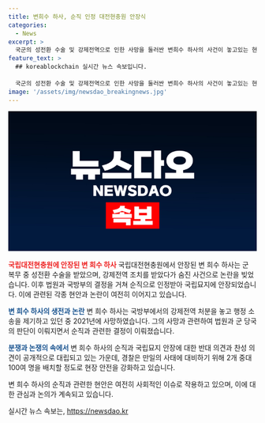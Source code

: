 ```yaml
---
title: 변희수 하사, 순직 인정 대전현충원 안장식
categories:
  - News
excerpt: >
  국군의 성전환 수술 및 강제전역으로 인한 사망을 둘러싼 변희수 하사의 사건이 놓고있는 현실적인 문제를 다룬 기사이다. 군 사망자 순직으로 결정된 변 하사가 국립묘지에 안장되었고, 이에 반대 의견을 제기하는 집회도 열렸다. 군인권센터는 법률에 따라 안장은 순직자로 분류된 경우로, 논란의 대상이 아니라고 주장했다. 경찰은 만일의 사태에 대비해 대규모 경비를 배치했다. 군 사망자의 안장에 대한 사회적 관심을 불러일으키고 있는 이 사건이 논란을 빚고 있다.
feature_text: >
  ## koreablockchain 실시간 뉴스 속보입니다.

  국군의 성전환 수술 및 강제전역으로 인한 사망을 둘러싼 변희수 하사의 사건이 놓고있는 현실적인 문제를 다룬 기사이다. 군 사망자 순직으로 결정된 변 하사가 국립묘지에 안장되었고, 이에 반대 의견을 제기하는 집회도 열렸다. 군인권센터는 법률에 따라 안장은 순직자로 분류된 경우로, 논란의 대상이 아니라고 주장했다. 경찰은 만일의 사태에 대비해 대규모 경비를 배치했다. 군 사망자의 안장에 대한 사회적 관심을 불러일으키고 있는 이 사건이 논란을 빚고 있다.
image: '/assets/img/newsdao_breakingnews.jpg'
---
```


<p><img src="/assets/img/newsdao_breakingnews.jpg" alt="koreablockchain 속보" /></p>

<p><b><span style="color: #ee2323;">국립대전현충원에 안장된 변 희수 하사</span></b>
국립대전현충원에서 안장된 변 희수 하사는 군 복무 중 성전환 수술을 받았으며, 강제전역 조치를 받았다가 숨진 사건으로 논란을 빚었습니다. 이후 법원과 국방부의 결정을 거쳐 순직으로 인정받아 국립묘지에 안장되었습니다. 이에 관련된 각종 현안과 논란이 여전히 이어지고 있습니다. </p>

<p><b><span style="color: #1a5490;">변 희수 하사의 생전과 논란</span></b>
변 희수 하사는 국방부에서의 강제전역 처분을 놓고 행정 소송을 제기하고 있던 중 2021년에 사망하였습니다. 그의 사망과 관련하여 법원과 군 당국의 판단이 이뤄지면서 순직과 관련한 결정이 이뤄졌습니다.</p>

<p><b><span style="color: #1a5490;">분쟁과 논쟁의 속에서</span></b>
변 희수 하사의 순직과 국립묘지 안장에 대한 반대 의견과 찬성 의견이 공개적으로 대립되고 있는 가운데, 경찰은 만일의 사태에 대비하기 위해 2개 중대 100여 명을 배치할 정도로 현장 안전을 강화하고 있습니다.</p>

<p>변 희수 하사의 순직과 관련한 현안은 여전히 사회적인 이슈로 작용하고 있으며, 이에 대한 관심과 논의가 계속되고 있습니다.</p>
실시간 뉴스 속보는, <a href="https://newsdao.kr" rel="dofollow">https://newsdao.kr</a>



